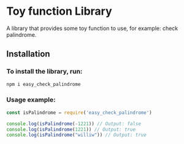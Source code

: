 # Toy function Library

A library that provides some toy function to use, for example: check palindrome.

## Installation

<h3> To install the library, run: </h3>

```js
npm i easy_check_palindrome
```

<h3> Usage example: </h3> 

```js
const isPalindrome = require('easy_check_palindrome')

console.log(isPalindrome(-1221)) // Output: false
console.log(isPalindrome(1221)) // Output: true
console.log(isPalindrome("williw")) // Output: true
```
